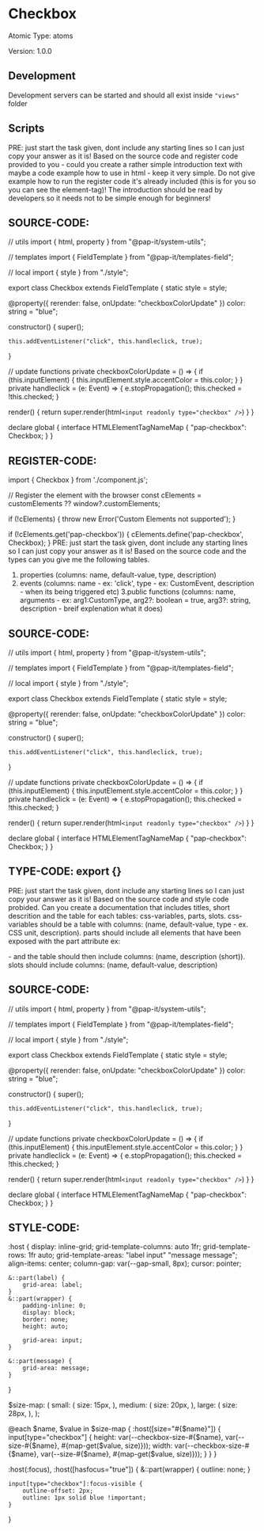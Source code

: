 # Checkbox

Atomic Type: atoms

Version: 1.0.0

## Development

Development servers can be started and should all exist inside `"views"` folder

## Scripts
PRE: just start the task given, dont include any starting lines so I can just copy your answer as it is!
 Based on the source code and register code provided to you - could you create a rather simple introduction text with maybe a code example how to use in html - keep it very simple. Do not give example how to run the register code it's already included (this is for you so you can see the element-tag)! The introduction should be read by developers so it needs not to be simple enough for beginners!

## SOURCE-CODE:
// utils
import { html, property } from "@pap-it/system-utils";

// templates
import { FieldTemplate } from "@pap-it/templates-field";

// local
import { style } from "./style";

export class Checkbox extends FieldTemplate {
  static style = style;

  @property({ rerender: false, onUpdate: "checkboxColorUpdate" }) color: string = "blue";

  constructor() {
    super();

    this.addEventListener("click", this.handleclick, true);
  }

  // update functions
  private checkboxColorUpdate = () => {
    if (this.inputElement) {
      this.inputElement.style.accentColor = this.color;
    }
  }
  private handleclick = (e: Event) => {
    e.stopPropagation();
    this.checked = !this.checked;
  }

  render() {
    return super.render(html`
            <input readonly type="checkbox" />
        `)
  }
}


declare global {
  interface HTMLElementTagNameMap {
    "pap-checkbox": Checkbox;
  }
}
## REGISTER-CODE:
import { Checkbox } from './component.js';

// Register the element with the browser
const cElements = customElements ?? window?.customElements;

if (!cElements) {
  throw new Error('Custom Elements not supported');
}

if (!cElements.get('pap-checkbox')) {
  cElements.define('pap-checkbox', Checkbox);
}
PRE: just start the task given, dont include any starting lines so I can just copy your answer as it is!
 Based on the source code and the types can you give me the following tables. 
1. properties (columns: name, default-value, type, description) 
2. events (columns: name - ex: 'click', type - ex: CustomEvent<ClickEvent>, description - when its being triggered etc) 
3.public functions (columns: name, arguments - ex: arg1:CustomType, arg2?: boolean = true, arg3?: string, description - breif explenation what it does)

## SOURCE-CODE:
 // utils
import { html, property } from "@pap-it/system-utils";

// templates
import { FieldTemplate } from "@pap-it/templates-field";

// local
import { style } from "./style";

export class Checkbox extends FieldTemplate {
  static style = style;

  @property({ rerender: false, onUpdate: "checkboxColorUpdate" }) color: string = "blue";

  constructor() {
    super();

    this.addEventListener("click", this.handleclick, true);
  }

  // update functions
  private checkboxColorUpdate = () => {
    if (this.inputElement) {
      this.inputElement.style.accentColor = this.color;
    }
  }
  private handleclick = (e: Event) => {
    e.stopPropagation();
    this.checked = !this.checked;
  }

  render() {
    return super.render(html`
            <input readonly type="checkbox" />
        `)
  }
}


declare global {
  interface HTMLElementTagNameMap {
    "pap-checkbox": Checkbox;
  }
}

## TYPE-CODE: export {}
PRE: just start the task given, dont include any starting lines so I can just copy your answer as it is!
 Based on the source code and style code probided. Can you create a documentation that includes titles, short descrition and the table for each tables: css-variables, parts, slots.
css-variables should be a table with columns: (name, default-value, type - ex. CSS unit, description).
parts should include all elements that have been exposed with the part attribute ex: <p part='foo'> - and the table should then include columns: (name, description (short)).
slots should include columns: (name, default-value, description)

## SOURCE-CODE:
// utils
import { html, property } from "@pap-it/system-utils";

// templates
import { FieldTemplate } from "@pap-it/templates-field";

// local
import { style } from "./style";

export class Checkbox extends FieldTemplate {
  static style = style;

  @property({ rerender: false, onUpdate: "checkboxColorUpdate" }) color: string = "blue";

  constructor() {
    super();

    this.addEventListener("click", this.handleclick, true);
  }

  // update functions
  private checkboxColorUpdate = () => {
    if (this.inputElement) {
      this.inputElement.style.accentColor = this.color;
    }
  }
  private handleclick = (e: Event) => {
    e.stopPropagation();
    this.checked = !this.checked;
  }

  render() {
    return super.render(html`
            <input readonly type="checkbox" />
        `)
  }
}


declare global {
  interface HTMLElementTagNameMap {
    "pap-checkbox": Checkbox;
  }
}
## STYLE-CODE:
:host {
    display: inline-grid;
    grid-template-columns: auto 1fr;
    grid-template-rows: 1fr auto;
    grid-template-areas: 
        "label input"
        "message message";
    align-items: center;
    column-gap: var(--gap-small, 8px);
    cursor: pointer;

    &::part(label) {
        grid-area: label;
    }
    &::part(wrapper) {
        padding-inline: 0;
        display: block;
        border: none;
        height: auto;

        grid-area: input;
    }

    &::part(message) {
        grid-area: message;
    }
}

$size-map: (
  small: (
    size: 15px,
  ),
  medium: (
    size: 20px,
  ),
  large: (
    size: 28px,
  ),
);

@each $name, $value in $size-map {
    :host([size="#{$name}"]) {
        input[type="checkbox"] {
            height: var(--checkbox-size-#{$name}, var(--size-#{$name}, #{map-get($value, size)}));
            width: var(--checkbox-size-#{$name}, var(--size-#{$name}, #{map-get($value, size)}));
        }
    }
} 


:host(:focus),
:host([hasfocus="true"]) {
    &::part(wrapper) {
        outline: none;
    }

    input[type="checkbox"]:focus-visible {
        outline-offset: 2px;
        outline: 1px solid blue !important;
    }
}